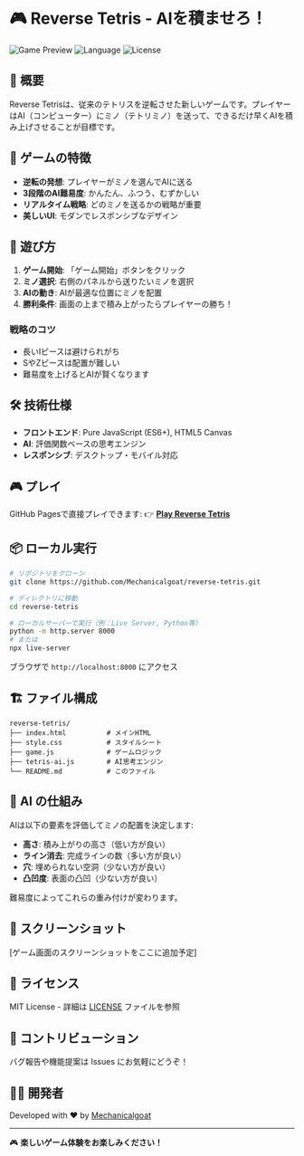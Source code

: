 # 🎮 Reverse Tetris - AIを積ませろ！

![Game Preview](https://img.shields.io/badge/Status-Playable-brightgreen)
![Language](https://img.shields.io/badge/Language-JavaScript-yellow)
![License](https://img.shields.io/badge/License-MIT-blue)

## 📝 概要

Reverse Tetrisは、従来のテトリスを逆転させた新しいゲームです。プレイヤーはAI（コンピューター）にミノ（テトリミノ）を送って、できるだけ早くAIを積み上げさせることが目標です。

## 🎯 ゲームの特徴

- **逆転の発想**: プレイヤーがミノを選んでAIに送る
- **3段階のAI難易度**: かんたん、ふつう、むずかしい
- **リアルタイム戦略**: どのミノを送るかの戦略が重要
- **美しいUI**: モダンでレスポンシブなデザイン

## 🚀 遊び方

1. **ゲーム開始**: 「ゲーム開始」ボタンをクリック
2. **ミノ選択**: 右側のパネルから送りたいミノを選択
3. **AIの動き**: AIが最適な位置にミノを配置
4. **勝利条件**: 画面の上まで積み上がったらプレイヤーの勝ち！

### 戦略のコツ
- 長いIピースは避けられがち
- SやZピースは配置が難しい
- 難易度を上げるとAIが賢くなります

## 🛠️ 技術仕様

- **フロントエンド**: Pure JavaScript (ES6+), HTML5 Canvas
- **AI**: 評価関数ベースの思考エンジン
- **レスポンシブ**: デスクトップ・モバイル対応

## 🎮 プレイ

GitHub Pagesで直接プレイできます:
👉 **[Play Reverse Tetris](https://mechanicalgoat.github.io/reverse-tetris/)**

## 📦 ローカル実行

```bash
# リポジトリをクローン
git clone https://github.com/Mechanicalgoat/reverse-tetris.git

# ディレクトリに移動
cd reverse-tetris

# ローカルサーバーで実行（例：Live Server, Python等）
python -m http.server 8000
# または
npx live-server
```

ブラウザで `http://localhost:8000` にアクセス

## 🏗️ ファイル構成

```
reverse-tetris/
├── index.html          # メインHTML
├── style.css           # スタイルシート
├── game.js             # ゲームロジック
├── tetris-ai.js        # AI思考エンジン
└── README.md           # このファイル
```

## 🤖 AI の仕組み

AIは以下の要素を評価してミノの配置を決定します:

- **高さ**: 積み上がりの高さ（低い方が良い）
- **ライン消去**: 完成ラインの数（多い方が良い）
- **穴**: 埋められない空洞（少ない方が良い）
- **凸凹度**: 表面の凸凹（少ない方が良い）

難易度によってこれらの重み付けが変わります。

## 🎨 スクリーンショット

[ゲーム画面のスクリーンショットをここに追加予定]

## 📝 ライセンス

MIT License - 詳細は [LICENSE](LICENSE) ファイルを参照

## 🤝 コントリビューション

バグ報告や機能提案は Issues にお気軽にどうぞ！

## 👨‍💻 開発者

Developed with ❤️ by [Mechanicalgoat](https://github.com/Mechanicalgoat)

---

🎮 **楽しいゲーム体験をお楽しみください！**